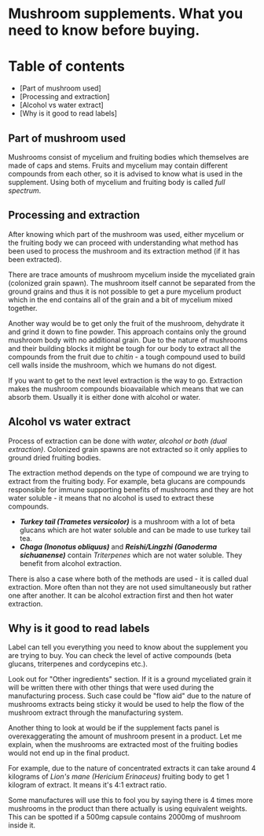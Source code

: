 # Mushroom supplements. What you need to know before buying.

# Table of contents

- [Part of mushroom used]
- [Processing and extraction]
- [Alcohol vs water extract]
- [Why is it good to read labels]

## Part of mushroom used

Mushrooms consist of mycelium and fruiting bodies which themselves are made of caps and stems. Fruits and mycelium may contain different compounds from each other, so it is advised to know what is used in the supplement. Using both of mycelium and fruiting body is called _full spectrum_.

## Processing and extraction

After knowing which part of the mushroom was used, either mycelium or the fruiting body we can proceed with understanding what method has been used to process the mushroom and its extraction method (if it has been extracted).

There are trace amounts of mushroom mycelium inside the myceliated grain (colonized grain spawn). The mushroom itself cannot be separated from the ground grains and thus it is not possible to get a pure mycelium product which in the end contains all of the grain and a bit of mycelium mixed together.

Another way would be to get only the fruit of the mushroom, dehydrate it and grind it down to fine powder. This approach contains only the ground mushroom body with no additional grain. Due to the nature of mushrooms and their building blocks it might be tough for our body to extract all the compounds from the fruit due to _chitin_ - a tough compound used to build cell walls inside the mushroom, which we humans do not digest.

If you want to get to the next level extraction is the way to go. Extraction makes the mushroom compounds bioavailable which means that we can absorb them. Usually it is either done with alcohol or water.

## Alcohol vs water extract

Process of extraction can be done with _water, alcohol or both (dual extraction)_. Colonized grain spawns are not extracted so it only applies to ground dried fruiting bodies.

The extraction method depends on the type of compound we are trying to extract from the fruiting body. For example, beta glucans are compounds responsible for immune supporting benefits of mushrooms and they are hot water soluble - it means that no alcohol is used to extract these compounds.

- **_Turkey tail (Trametes versicolor)_** is a mushroom with a lot of beta glucans which are hot water soluble and can be made to use turkey tail tea.
- **_Chaga (Inonotus obliquus)_** and **_Reishi/Lingzhi (Ganoderma sichuanense)_** contain _Triterpenes_ which are not water soluble. They benefit from alcohol extraction.

There is also a case where both of the methods are used - it is called dual extraction. More often than not they are not used simultaneously but rather one after another. It can be alcohol extraction first and then hot water extraction.

## Why is it good to read labels

Label can tell you everything you need to know about the supplement you are trying to buy. You can check the level of active compounds (beta glucans, triterpenes and cordycepins etc.).

Look out for "Other ingredients" section. If it is a ground myceliated grain it will be written there with other things that were used during the manufacturing process. Such case could be "flow aid" due to the nature of mushrooms extracts being sticky it would be used to help the flow of the mushroom extract through the manufacturing system.

Another thing to look at would be if the supplement facts panel is overexaggerating the amount of mushroom present in a product. Let me explain, when the mushrooms are extracted most of the fruiting bodies would not end up in the final product.

For example, due to the nature of concentrated extracts it can take around 4 kilograms of _Lion's mane (Hericium Erinaceus)_ fruiting body to get 1 kilogram of extract. It means it's 4:1 extract ratio.

Some manufactures will use this to fool you by saying there is 4 times more mushrooms in the product than there actually is using equivalent weights. This can be spotted if a 500mg capsule contains 2000mg of mushroom inside it.

